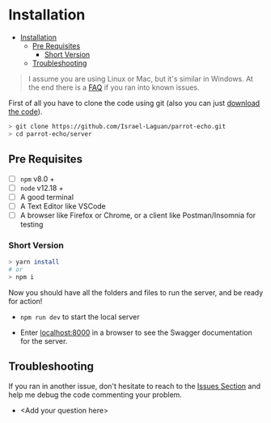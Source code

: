 # Installation

- [Installation](#installation)
  - [Pre Requisites](#pre-requisites)
    - [Short Version](#short-version)
  - [Troubleshooting](#troubleshooting)

> I assume you are using Linux or Mac, but it's similar in Windows. At the end there is a [FAQ](#troubleshooting) if you ran into known issues.

First of all you have to clone the code using git (also you can just [download the code][]).

```sh
> git clone https://github.com/Israel-Laguan/parrot-echo.git
> cd parrot-echo/server
```

## Pre Requisites

- [ ] `npm` v8.0 +
- [ ] `node` v12.18 +
- [ ] A good terminal
- [ ] A Text Editor like VSCode
- [ ] A browser like Firefox or Chrome, or a client like Postman/Insomnia for testing

### Short Version

```sh
> yarn install
# or
> npm i
```

Now you should have all the folders and files to run the server, and be ready for action!

- `npm run dev` to start the local server

- Enter [localhost:8000][] in a browser to see the Swagger documentation for the server.

## Troubleshooting

If you ran in another issue, don't hesitate to reach to the [Issues Section][issues-url] and help me debug the code commenting your problem.

- \<Add your question here>

[download the code]: https://github.com/Israel-Laguan/parrot-echo/archive/master.zip
[issues-url]: https://github.com/Israel-Laguan/parrot-echo/issues
[localhost:8000]: http://localhost:8000/
